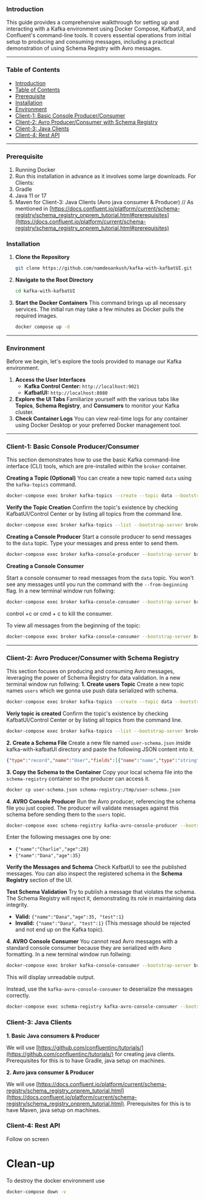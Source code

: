 ### Introduction

This guide provides a comprehensive walkthrough for setting up and interacting with a Kafka environment using Docker Compose, KafbatUI, and Confluent's command-line tools. It covers essential operations from initial setup to producing and consuming messages, including a practical demonstration of using Schema Registry with Avro messages.

-----

### Table of Contents

- [Introduction](#introduction)
- [Table of Contents](#table-of-contents)
- [Prerequisite](#Prerequisite)
- [Installation](#installation)
- [Environment](#environment)
- [Client-1: Basic Console Producer/Consumer](#client-1-basic-console-producerconsumer)
- [Client-2: Avro Producer/Consumer with Schema Registry](#client-2-avro-producerconsumer-with-schema-registry)
- [Client-3: Java Clients](#client-3-java-clients)
- [Client-4: Rest API](#client-4-rest-api)

-----

### Prerequisite

1. Running Docker
2. Run this installation in advance as it involves some large downloads.
    For Clients:
3. Gradle
4. Java 11 or 17
5. Maven for Client-3: Java Clients (Avro java consumer & Producer) // As mentioned in [https://docs.confluent.io/platform/current/schema-registry/schema_registry_onprem_tutorial.html#prerequisites](https://docs.confluent.io/platform/current/schema-registry/schema_registry_onprem_tutorial.html#prerequisites)


### Installation

1.  **Clone the Repository**
    ```bash
    git clone https://github.com/namdeoankush/kafka-with-kafbatUI.git
    ```
2.  **Navigate to the Root Directory**
    ```bash
    cd kafka-with-kafbatUI
    ```
3.  **Start the Docker Containers**
    This command brings up all necessary services. The initial run may take a few minutes as Docker pulls the required images.
    ```bash
    docker compose up -d
    ```

-----

### Environment

Before we begin, let's explore the tools provided to manage our Kafka environment.

1.  **Access the User Interfaces**
      * **Kafka Control Center:** `http://localhost:9021`
      * **KafbatUI:** `http://localhost:8080`
2.  **Explore the UI Tabs**
    Familiarize yourself with the various tabs like **Topics**, **Schema Registry**, and **Consumers** to monitor your Kafka cluster.
3.  **Check Container Logs**
    You can view real-time logs for any container using Docker Desktop or your preferred Docker management tool.

-----

### Client-1: Basic Console Producer/Consumer

This section demonstrates how to use the basic Kafka command-line interface (CLI) tools, which are pre-installed within the `broker` container.

**Creating a Topic (Optional)**
You can create a new topic named `data` using the `kafka-topics` command.

```bash
docker-compose exec broker kafka-topics --create --topic data --bootstrap-server broker:9092 --partitions 1 --replication-factor 1
```

**Verify the Topic Creation**
Confirm the topic's existence by checking KafbatUI/Control Center or by listing all topics from the command line.

```bash
docker-compose exec broker kafka-topics --list --bootstrap-server broker:9092
```

**Creating a Console Producer**
Start a console producer to send messages to the `data` topic. Type your messages and press enter to send them.

```bash
docker-compose exec broker kafka-console-producer --bootstrap-server broker:9092 --topic data
```

**Creating a Console Consumer**


Start a console consumer to read messages from the `data` topic. You won't see any messages until you run the command with the `--from-beginning` flag.
In a new terminal window run follwing: 
```bash
docker-compose exec broker kafka-console-consumer --bootstrap-server broker:9092 --topic data
```
control +c or cmd + c to kill the consumer.

To view all messages from the beginning of the topic:

```bash
docker-compose exec broker kafka-console-consumer --bootstrap-server broker:9092 --topic data --from-beginning
```

-----

### Client-2: Avro Producer/Consumer with Schema Registry

This section focuses on producing and consuming Avro messages, leveraging the power of Schema Registry for data validation.
In a new terminal window run follwing: 
**1. Create users Topic**
Create a new topic names `users` which we gonna use push data serialized with schema.

```bash
docker-compose exec broker kafka-topics --create --topic data --bootstrap-server broker:9092 --partitions 1 --replication-factor 1
```

**Veriy topic is created**
Confirm the topic's existence by checking KafbatUI/Control Center or by listing all topics from the command line.

```bash
docker-compose exec broker kafka-topics --list --bootstrap-server broker:9092 |grep users
```

**2. Create a Schema File**
Create a new file named `user-schema.json` inside kafka-with-kafbatUI directory
 and paste the following JSON content into it.

```json
{"type":"record","name":"User","fields":[{"name":"name","type":"string"},{"name":"age","type":"int"}]}
```

**3. Copy the Schema to the Container**
Copy your local schema file into the `schema-registry` container so the producer can access it.

```bash
docker cp user-schema.json schema-registry:/tmp/user-schema.json
```

**4. AVRO Console Producer**
Run the Avro producer, referencing the schema file you just copied. The producer will validate messages against this schema before sending them to the `users` topic.

```bash
docker-compose exec schema-registry kafka-avro-console-producer --bootstrap-server broker:29092 --topic users --property schema.registry.url=http://schema-registry:8081 --property value.schema.file=/tmp/user-schema.json
```

Enter the following messages one by one:

  * `{"name":"Charlie","age":28}`
  * `{"name":"Dana","age":35}`

**Verify the Messages and Schema**
Check KafbatUI to see the published messages. You can also inspect the registered schema in the **Schema Registry** section of the UI.

**Test Schema Validation**
Try to publish a message that violates the schema. The Schema Registry will reject it, demonstrating its role in maintaining data integrity.

  * **Valid:** `{"name":"Dana","age":35, "test":1}`
  * **Invalid:** `{"name":"Dana", "test":1}` (This message should be rejected and not end up on the Kafka topic).

**4. AVRO Console Consumer**
You cannot read Avro messages with a standard console consumer because they are serialized with Avro formatting.
In a new terminal window run follwing: 

```bash
docker-compose exec broker kafka-console-consumer --bootstrap-server broker:9092 --topic users --from-beginning
```

This will display unreadable output.

Instead, use the `kafka-avro-console-consumer` to deserialize the messages correctly.

```bash
docker-compose exec schema-registry kafka-avro-console-consumer --bootstrap-server broker:29092 --topic users --from-beginning --property schema.registry.url=http://schema-registry:8081
```

### Client-3: Java Clients

**1. Basic Java consumers & Producer**

We will use [https://github.com/confluentinc/tutorials/](https://github.com/confluentinc/tutorials/) for creating java clients. Prerequisites for this is to have Gradle, java setup on machines. 

**2. Avro java consumer & Producer**

We will use [https://docs.confluent.io/platform/current/schema-registry/schema_registry_onprem_tutorial.html](https://docs.confluent.io/platform/current/schema-registry/schema_registry_onprem_tutorial.html). Prerequisites for this is to have Maven, java setup on machines.

### Client-4: Rest API
Follow on screen


# Clean-up
To destroy the docker environment use 

```bash
docker-compose down -v
```

